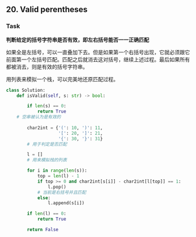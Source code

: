## 20. Valid perentheses
### Task

 **判断给定的括号字符串是否有效，即左右括号能否一一正确匹配**



如果全是左括号，可以一直叠加下去。但是如果第一个右括号出现，它就必须跟它前面第一个左括号匹配。匹配之后就消去这对括号，继续上述过程。最后如果所有都被消去，则是有效的括号字符串。

用列表来模拟一个栈，可以完美地还原匹配过程。

```python
class Solution:
    def isValid(self, s: str) -> bool:

        if len(s) == 0:
            return True
	# 空串被认为是有效的
             
        char2int = {'(': 10, ')': 11,
                    '[': 20, ']': 21,
                    '{': 30, '}': 31}
        # 用于判定是否匹配

        l = []
        # 用来模拟栈的列表

        for i in range(len(s)):
            top = len(l) - 1
            if top >= 0 and char2int[s[i]] - char2int[l[top]] == 1:
                l.pop()
            # 当前是右括号并且匹配
            else:
                l.append(s[i])

        if len(l) == 0:
            return True

        return False
```



